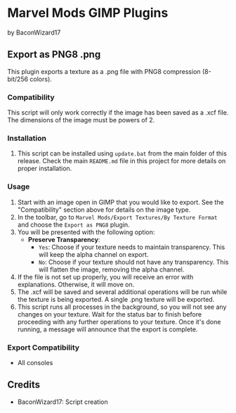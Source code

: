# Marvel Mods GIMP Plugins
by BaconWizard17

## Export as PNG8 .png
This plugin exports a texture as a .png file with PNG8 compression (8-bit/256 colors).

### Compatibility
This script will only work correctly if the image has been saved as a .xcf file. The dimensions of the image must be powers of 2.

### Installation
1. This script can be installed using `update.bat` from the main folder of this release. Check the main `README.md` file in this project for more details on proper installation.

### Usage
1. Start with an image open in GIMP that you would like to export. See the "Compatibility" section above for details on the image type.
2. In the toolbar, go to `Marvel Mods/Export Textures/By Texture Format` and choose the `Export as PNG8` plugin.
3. You will be presented with the following option:
    - **Preserve Transparency**:
	  - `Yes`: Choose if your texture needs to maintain transparency. This will keep the alpha channel on export.
	  - `No`: Choose if your texture should not have any transparency. This will flatten the image, removing the alpha channel.
4. If the file is not set up properly, you will receive an error with explanations. Otherwise, it will move on.
5. The .xcf will be saved and several additional operations will be run while the texture is being exported. A single .png texture will be exported. 
6. This script runs all processes in the background, so you will not see any changes on your texture. Wait for the status bar to finish before proceeding with any further operations to your texture. Once it's done running, a message will announce that the export is complete.

### Export Compatibility
- All consoles

## Credits
- BaconWizard17: Script creation